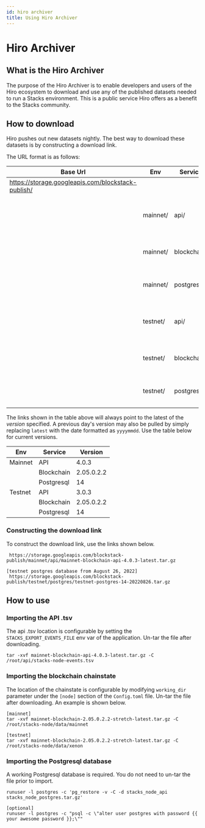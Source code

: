 ```yaml
---
id: hiro archiver
title: Using Hiro Archiver
---
```


# Hiro Archiver

## What is the Hiro Archiver
The purpose of the Hiro Archiver is to enable developers and users of the Hiro ecosystem to download and use any of the 
published datasets needed to run a Stacks environment. This is a public service Hiro offers as a benefit to the 
Stacks community.  

## How to download
Hiro pushes out new datasets nightly. The best way to download these datasets is by constructing a download link.

The URL format is as follows:

| Base Url                                           | Env      | Service     | File                                           | 
|----------------------------------------------------|----------|-------------|------------------------------------------------|
| https://storage.googleapis.com/blockstack-publish/ |          |             |                                                |
|                                                    | mainnet/ | api/        | mainnet-blockchain-api-{version}-latest.tar.gz |
|                                                    | mainnet/ | blockchain/ | mainnet-blockchain-{version}-latest.tar.gz     |
|                                                    | mainnet/ | postgres/   | mainnet-postres-{version}-latest.tar.gz        |
|                                                    | testnet/ | api/        | testnet-blockchain-api-{version}-latest.tar.gz |
|                                                    | testnet/ | blockchain/ | testnet-blockchain-{version}-latest.tar.gz     |
|                                                    | testnet/ | postgres/   | testnet-postgres-{version}-latest.tar.gz       |

The links shown in the table above will always point to the latest of the _version_ specified. A previous day's version may also be pulled by simply 
replacing `latest` with the date formatted as `yyyymmdd`. Use the table below for current versions.

| Env     | Service    | Version      |
|---------|------------|--------------|
| Mainnet | API        | 4.0.3        |
|         | Blockchain | 2.05.0.2.2   |
|         | Postgresql | 14           |
| Testnet | API        | 3.0.3        |
|         | Blockchain | 2.05.0.2.2   |
|         | Postgresql | 14           |


### Constructing the download link
To construct the download link, use the links shown below.

```[mainnet api .tsv from latest]
 https://storage.googleapis.com/blockstack-publish/mainnet/api/mainnet-blockchain-api-4.0.3-latest.tar.gz
 
[testnet postgres database from August 26, 2022]
 https://storage.googleapis.com/blockstack-publish/testnet/postgres/testnet-postgres-14-20220826.tar.gz 
```

## How to use

### Importing the API .tsv
The api .tsv location is configurable by setting the `STACKS_EXPORT_EVENTS_FILE` env var of the application. Un-tar 
the file after downloading.

```shell
tar -xvf mainnet-blockchain-api-4.0.3-latest.tar.gz -C /root/api/stacks-node-events.tsv
```

### Importing the blockchain chainstate
The location of the chainstate is configurable by modifying `working_dir` parameter under the `[node]` section of the 
`Config.toml` file. Un-tar the file after downloading. An example is shown below.

```shell
[mainnet]
tar -xvf mainnet-blockchain-2.05.0.2.2-stretch-latest.tar.gz -C /root/stacks-node/data/mainnet

[testnet]
tar -xvf mainnet-blockchain-2.05.0.2.2-stretch-latest.tar.gz -C /root/stacks-node/data/xenon
```

### Importing the Postgresql database
A working Postgresql database is required. You do not need to un-tar the file prior to import.
```shell
runuser -l postgres -c 'pg_restore -v -C -d stacks_node_api stacks_node_postgres.tar.gz'

[optional]
runuser -l postgres -c "psql -c \"alter user postgres with password {{ your awesome password }};\""
```
